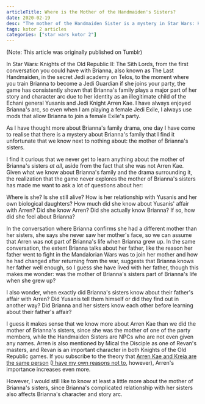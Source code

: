```yaml
---
articleTitle: Where is the Mother of the Handmaiden's Sisters?
date: 2020-02-19
desc: "The mother of the Handmaiden Sister is a mystery in Star Wars: Knights of the Old Republic II: The Sith Lords that the game strangely never explores, despite how important family is to the Handmaiden's story."
tags: kotor 2 articles
categories: ["star wars kotor 2"]
---
```


(Note: This article was originally published on Tumblr)

In Star Wars: Knights of the Old Republic II: The Sith Lords, from the first conversation you could have with Brianna, also known as The Last Handmaiden, in the secret Jedi academy on Telos, to the moment where you train Brianna to become a Jedi Guardian if she joins your party, the game has consistently shown that Brianna's family plays a major part of her story and character arc due to her identity as an illegitimate child of the Echani general Yusanis and Jedi Knight Arren Kae. I have always enjoyed Brianna's arc, so even when I am playing a female Jedi Exile, I always use mods that allow Brianna to join a female Exile's party.

As I have thought more about Brianna's family drama, one day I have come to realise that there is a mystery about Brianna's family that I find it unfortunate that we know next to nothing about: the mother of Brianna's sisters.

I find it curious that we never get to learn anything about the mother of Brianna's sisters _at all_, aside from the fact that she was not Arren Kae. Given what we know about Brianna's family and the drama surrounding it, the realization that the game never explores the mother of Brianna's sisters has made me want to ask a lot of questions about her:

Where is she? Is she still alive? How is her relationship with Yusanis and her own biological daughters? How much did she know about Yusanis' affair with Arren? Did she know Arren? Did she actually know Brianna? If so, how did she feel about Brianna?

In the conversation where Brianna confirms she had a different mother than her sisters, she says she never saw her mother's face, so we can assume that Arren was not part of Brianna's life when Brianna grew up. In the same conversation, the extent Brianna talks about her father, like the reason her father went to fight in the Mandalorian Wars was to join her mother and how he had changed after returning from the war, suggests that Brianna knows her father well enough, so I guess she have lived with her father, though this makes me wonder: was the mother of Brianna's sisters part of Brianna's life when she grew up?

I also wonder, when exactly did Brianna's sisters know about their father's affair with Arren? Did Yusanis tell them himself or did they find out in another way? Did Brianna and her sisters know each other before learning about their father's affair?

I guess it makes sense that we know more about Arren Kae than we did the mother of Brianna's sisters, since she was the mother of one of the party members, while the Handmaiden Sisters are NPCs who are not even given any names. Arren is also mentioned by Mical the Disciple as one of Revan's masters, and Revan is an important character in both Knights of the Old Republic games. If you subscribe to the theory that [Arren Kae and Kreia are the same person](https://lparchive.org/Knights-of-the-Old-Republic-II/Update%2058/) ([I have my own reasons not to](../arren-kae-kreia-theory), however), Arren's importance increases even more.

However, I would still like to know at least a little more about the mother of Brianna's sisters, since Brianna's complicated relationship with her sisters also affects Brianna's character and story arc.
